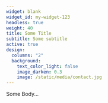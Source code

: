 ```yaml
---
widget: blank
widget_id: my-widget-123
headless: true
weight: 40
title: Some Title
subtitle: Some subtitle
active: true
design:
  columns: "2"
  background:
    text_color_light: false
    image_darken: 0.3
    image: /static/media/contact.jpg
---
```

Some Body...

